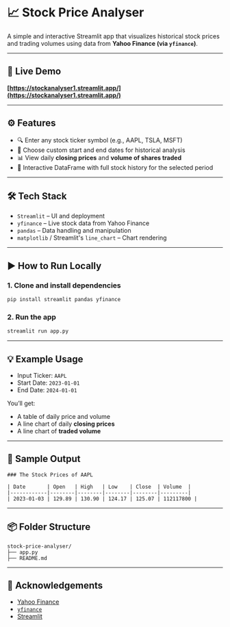 # 📈 Stock Price Analyser

A simple and interactive Streamlit app that visualizes historical stock prices and trading volumes using data from **Yahoo Finance (via `yfinance`)**.

---

## 🔗 Live Demo

**[https://stockanalyser1.streamlit.app/](https://stockanalyser1.streamlit.app/)**  

---

## ⚙️ Features

- 🔍 Enter any stock ticker symbol (e.g., AAPL, TSLA, MSFT)
- 📆 Choose custom start and end dates for historical analysis
- 📊 View daily **closing prices** and **volume of shares traded**
- 🧾 Interactive DataFrame with full stock history for the selected period

---

## 🛠 Tech Stack

- `Streamlit` – UI and deployment
- `yfinance` – Live stock data from Yahoo Finance
- `pandas` – Data handling and manipulation
- `matplotlib` / Streamlit's `line_chart` – Chart rendering

---

## ▶️ How to Run Locally

### 1. Clone and install dependencies

```bash
pip install streamlit pandas yfinance
```

### 2. Run the app

```bash
streamlit run app.py
```

---

## 💡 Example Usage

- Input Ticker: `AAPL`
- Start Date: `2023-01-01`
- End Date: `2024-01-01`

You’ll get:
- A table of daily price and volume
- A line chart of daily **closing prices**
- A line chart of **traded volume**

---

## 🧾 Sample Output

```
### The Stock Prices of AAPL

| Date       | Open   | High   | Low    | Close  | Volume  |
|------------|--------|--------|--------|--------|---------|
| 2023-01-03 | 129.89 | 130.90 | 124.17 | 125.07 | 112117800 |
```

---

## 📦 Folder Structure

```
stock-price-analyser/
├── app.py
├── README.md
```

---

## 🙌 Acknowledgements

- [Yahoo Finance](https://finance.yahoo.com/)
- [`yfinance`](https://github.com/ranaroussi/yfinance)
- [Streamlit](https://streamlit.io/)
